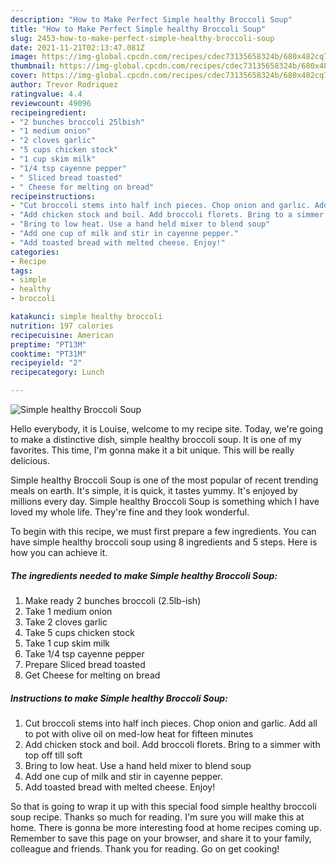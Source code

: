 ```yaml
---
description: "How to Make Perfect Simple healthy Broccoli Soup"
title: "How to Make Perfect Simple healthy Broccoli Soup"
slug: 2453-how-to-make-perfect-simple-healthy-broccoli-soup
date: 2021-11-21T02:13:47.081Z
image: https://img-global.cpcdn.com/recipes/cdec73135658324b/680x482cq70/simple-healthy-broccoli-soup-recipe-main-photo.jpg
thumbnail: https://img-global.cpcdn.com/recipes/cdec73135658324b/680x482cq70/simple-healthy-broccoli-soup-recipe-main-photo.jpg
cover: https://img-global.cpcdn.com/recipes/cdec73135658324b/680x482cq70/simple-healthy-broccoli-soup-recipe-main-photo.jpg
author: Trevor Rodriquez
ratingvalue: 4.4
reviewcount: 49096
recipeingredient:
- "2 bunches broccoli 25lbish"
- "1 medium onion"
- "2 cloves garlic"
- "5 cups chicken stock"
- "1 cup skim milk"
- "1/4 tsp cayenne pepper"
- " Sliced bread toasted"
- " Cheese for melting on bread"
recipeinstructions:
- "Cut broccoli stems into half inch pieces. Chop onion and garlic. Add all to pot with olive oil on med-low heat for fifteen minutes"
- "Add chicken stock and boil. Add broccoli florets. Bring to a simmer with top off till soft"
- "Bring to low heat. Use a hand held mixer to blend soup"
- "Add one cup of milk and stir in cayenne pepper."
- "Add toasted bread with melted cheese. Enjoy!"
categories:
- Recipe
tags:
- simple
- healthy
- broccoli

katakunci: simple healthy broccoli 
nutrition: 197 calories
recipecuisine: American
preptime: "PT13M"
cooktime: "PT31M"
recipeyield: "2"
recipecategory: Lunch

---
```



![Simple healthy Broccoli Soup](https://img-global.cpcdn.com/recipes/cdec73135658324b/680x482cq70/simple-healthy-broccoli-soup-recipe-main-photo.jpg)

Hello everybody, it is Louise, welcome to my recipe site. Today, we're going to make a distinctive dish, simple healthy broccoli soup. It is one of my favorites. This time, I'm gonna make it a bit unique. This will be really delicious.

Simple healthy Broccoli Soup is one of the most popular of recent trending meals on earth. It's simple, it is quick, it tastes yummy. It's enjoyed by millions every day. Simple healthy Broccoli Soup is something which I have loved my whole life. They're fine and they look wonderful.




To begin with this recipe, we must first prepare a few ingredients. You can have simple healthy broccoli soup using 8 ingredients and 5 steps. Here is how you can achieve it.

<!--inarticleads1-->

##### The ingredients needed to make Simple healthy Broccoli Soup:

1. Make ready 2 bunches broccoli (2.5lb-ish)
1. Take 1 medium onion
1. Take 2 cloves garlic
1. Take 5 cups chicken stock
1. Take 1 cup skim milk
1. Take 1/4 tsp cayenne pepper
1. Prepare  Sliced bread toasted
1. Get  Cheese for melting on bread




<!--inarticleads2-->

##### Instructions to make Simple healthy Broccoli Soup:

1. Cut broccoli stems into half inch pieces. Chop onion and garlic. Add all to pot with olive oil on med-low heat for fifteen minutes
1. Add chicken stock and boil. Add broccoli florets. Bring to a simmer with top off till soft
1. Bring to low heat. Use a hand held mixer to blend soup
1. Add one cup of milk and stir in cayenne pepper.
1. Add toasted bread with melted cheese. Enjoy!




So that is going to wrap it up with this special food simple healthy broccoli soup recipe. Thanks so much for reading. I'm sure you will make this at home. There is gonna be more interesting food at home recipes coming up. Remember to save this page on your browser, and share it to your family, colleague and friends. Thank you for reading. Go on get cooking!
